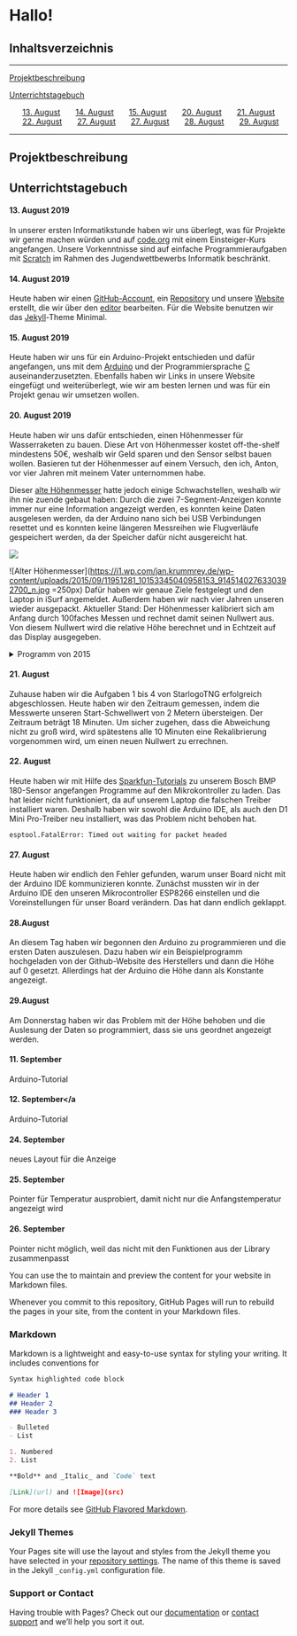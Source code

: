 # Hallo!
## Inhaltsverzeichnis
***

[Projektbeschreibung](#1)

[Unterrichtstagebuch](#2)

&nbsp;&nbsp;&nbsp;&nbsp;&nbsp;&nbsp;[13. August](#3)
&nbsp;&nbsp;&nbsp;&nbsp;&nbsp;&nbsp;[14. August](#4)
&nbsp;&nbsp;&nbsp;&nbsp;&nbsp;&nbsp;[15. August](#5)
&nbsp;&nbsp;&nbsp;&nbsp;&nbsp;&nbsp;[20. August](#6)
&nbsp;&nbsp;&nbsp;&nbsp;&nbsp;&nbsp;[21. August](#6)
&nbsp;&nbsp;&nbsp;&nbsp;&nbsp;&nbsp;[22. August](#7)
&nbsp;&nbsp;&nbsp;&nbsp;&nbsp;&nbsp;[27. August](#8)
&nbsp;&nbsp;&nbsp;&nbsp;&nbsp;&nbsp;[27. August](#9)
&nbsp;&nbsp;&nbsp;&nbsp;&nbsp;&nbsp;[28. August](#10)
&nbsp;&nbsp;&nbsp;&nbsp;&nbsp;&nbsp;[29. August](#11)

***

## Projektbeschreibung<a name="1"></a>

## Unterrichtstagebuch <a name="2"></a>

#### 13. August 2019<a name="3"></a>
In unserer ersten Informatikstunde haben wir uns überlegt, was für Projekte wir gerne machen würden und auf [code.org](https://code.org/) mit einem Einsteiger-Kurs angefangen.
Unsere Vorkenntnisse sind auf einfache Programmieraufgaben mit [Scratch](https://de.wikipedia.org/wiki/Scratch_(Programmiersprache)) im Rahmen des Jugendwettbewerbs Informatik beschränkt.

#### 14. August 2019<a name="4"></a>
Heute haben wir einen [GitHub-Account](https://github.com/JantonDeluxe), ein [Repository](https://github.com/JantonDeluxe/luft-waffle) und unsere [Website](https://jantondeluxe.github.io/luft-waffle/) erstellt, die wir über den [editor](https://github.com/JantonDeluxe/luft-waffle/edit/master/README.md) bearbeiten.
Für die Website benutzen wir das [Jekyll](https://jekyllrb.com/)-Theme Minimal.

#### 15. August 2019<a name="5"></a>
Heute haben wir uns für ein Arduino-Projekt entschieden und dafür angefangen, uns mit dem [Arduino](https://arduino.cc) und der Programmiersprache [C](https://de.wikipedia.org/wiki/C_(Programmiersprache)) auseinanderzusetzten. Ebenfalls haben wir Links in unsere Website eingefügt und weiterüberlegt, wie wir am besten lernen und was für ein Projekt genau wir umsetzen wollen.

#### 20. August 2019<a name="6"></a>
Heute haben wir uns dafür entschieden, einen Höhenmesser für Wasserraketen zu bauen. Diese Art von Höhenmesser kostet off-the-shelf mindestens 50€, weshalb wir Geld sparen und den Sensor selbst bauen wollen. Basieren tut der Höhenmesser auf einem Versuch, den ich, Anton, vor vier Jahren mit meinem Vater unternommen habe. 

Dieser [alte Höhenmesser](http://jan.krummrey.de/2015/09/13/hoehenmesser-fur-unsere-wasserrakete/) hatte jedoch einige Schwachstellen, weshalb wir ihn nie zuende gebaut haben: Durch die zwei 7-Segment-Anzeigen konnte immer nur eine Information angezeigt werden, es konnten keine Daten ausgelesen werden, da der Arduino nano sich bei USB Verbindungen resettet und es konnten keine längeren Messreihen wie Flugverläufe gespeichert werden, da der Speicher dafür nicht ausgereicht hat.

<img src="https://user-images.githubusercontent.com/11951281_10153345040958153_9145140276330392700_n.jpg">

![Alter Höhenmesser](https://i1.wp.com/jan.krummrey.de/wp-content/uploads/2015/09/11951281_10153345040958153_9145140276330392700_n.jpg =250px)
Dafür haben wir genaue Ziele festgelegt und den Laptop in iSurf angemeldet. Außerdem haben wir nach vier Jahren unseren  wieder ausgepackt. 
Aktueller Stand: Der Höhenmesser kalibriert sich am Anfang durch 100faches Messen und rechnet damit seinen Nullwert aus. Von diesem Nullwert wird die relative Höhe berechnet und in Echtzeit auf das Display ausgegeben.

<details>
 <summary>Programm von 2015</summary>
 
```

*/

// Your sketch must #include this library, and the Wire library.
// (Wire is a standard library included with Arduino.):

#include <SFE_BMP180.h>
#include <Wire.h>
#include <SSD1306Ascii.h>
#include <SSD1306AsciiWire.h>

// You will need to create an SFE_BMP180 object, here called "pressure":
SFE_BMP180 pressure;

// OLED Display Objekt
// 0X3C+SA0 - 0x3C or 0x3D
#define I2C_ADDRESS 0x3C
#define OPTIMIZE_I2C   1
SSD1306AsciiWire oled;

double baseline; // baseline pressure
double highest;
double lowest;
double T;
double noise = 8.0;

void setup()
{
  Wire.begin();
  oled.begin(&Adafruit128x64, I2C_ADDRESS);
  oled.set400kHz();
  oled.setFont(font5x7);
  oled.clear();

  // Initialize the sensor (it is important to get calibration values stored on the device).
  oled.set2X();
  oled.println("REBOOT");
  oled.set1X();

  // Initialize the sensor (it is important to get calibration values stored on the device).

  if (pressure.begin())
    oled.println("BMP180 gefunden");
  else
  {
    // Oops, something went wrong, this is usually a connection problem,
    // see the comments at the top of this sketch for the proper connections.

    oled.println("BMP180 fehlt!");
    while (1); // Pause forever.
  }

  char status;
  // Get the baseline pressure:
  // and temperature

  baseline = getPressure();
  status = pressure.startTemperature();
  delay(status);

  status = pressure.getTemperature(T);
  if (status != 0)
  {
    oled.clear();
    oled.print(baseline);
    oled.print(" mb");

    oled.print("    ");
    oled.print(T);
    oled.println(" C");

    oled.setCursor(0, 3);
    oled.print("Hoehe:");
    oled.setCursor(0, 5);
    oled.print("Max:");

    oled.setCursor(0, 7);
    oled.print("13:19:42   06.05.2017");

  }
}

void loop()
{
  double a, P;

  // Get a new pressure reading:

  P = getPressure();

  // Show the relative altitude difference between
  // the new reading and the baseline reading:

  a = pressure.altitude(P, baseline);

  if (a < lowest) lowest = a;

  if (a > highest) highest = a;

  
  oled.set2X();
  oled.setCursor(40, 2);
  if (a >= 0.0) oled.print(" "); // add a space for positive numbers
  oled.print(a);
  oled.print("m");

  oled.setCursor(40, 4);
   if (highest >= 0.0) oled.print(" "); // add a space for positive numbers
  oled.print(highest);
  oled.print("m");

/*  oled.set1X();
  oled.print("Min: ");
  oled.println(lowest);
*/
 
  //  delay(500);
}


double getPressure()
{
  char status;
  double T, P, p0, a;

  // You must first get a temperature measurement to perform a pressure reading.

  // Start a temperature measurement:
  // If request is successful, the number of ms to wait is returned.
  // If request is unsuccessful, 0 is returned.

  status = pressure.startTemperature();
  if (status != 0)
  {
    // Wait for the measurement to complete:

    delay(status);

    // Retrieve the completed temperature measurement:
    // Note that the measurement is stored in the variable T.
    // Use '&T' to provide the address of T to the function.
    // Function returns 1 if successful, 0 if failure.

    status = pressure.getTemperature(T);
    if (status != 0)
    {
      // Start a pressure measurement:
      // The parameter is the oversampling setting, from 0 to 3 (highest res, longest wait).
      // If request is successful, the number of ms to wait is returned.
      // If request is unsuccessful, 0 is returned.

      status = pressure.startPressure(3);
      if (status != 0)
      {
        // Wait for the measurement to complete:
        delay(status);

        // Retrieve the completed pressure measurement:
        // Note that the measurement is stored in the variable P.
        // Use '&P' to provide the address of P.
        // Note also that the function requires the previous temperature measurement (T).
        // (If temperature is stable, you can do one temperature measurement for a number of pressure measurements.)
        // Function returns 1 if successful, 0 if failure.

        status = pressure.getPressure(P, T);
        if (status != 0)
        {
          return (P);
        }
        else oled.println("error retrieving pressure measurement\n");
      }
      else oled.println("error starting pressure measurement\n");
    }
    else oled.println("error retrieving temperature measurement\n");
  }
  else oled.println("error starting temperature measurement\n");
}

```
 </details>
 

#### 21. August<a name="7"></a>
Zuhause haben wir die Aufgaben 1 bis 4 von StarlogoTNG erfolgreich abgeschlossen.
Heute haben wir den Zeitraum gemessen, indem die Messwerte unseren Start-Schwellwert von 2 Metern übersteigen. Der Zeitraum beträgt 18 Minuten. Um sicher zugehen, dass die Abweichung nicht zu groß wird, wird spätestens alle 10 Minuten eine Rekalibrierung vorgenommen wird, um einen neuen Nullwert zu errechnen.

#### 22. August<a name="8"></a>
Heute haben wir mit Hilfe des [Sparkfun-Tutorials](https://learn.sparkfun.com/tutorials/bmp180-barometric-pressure-sensor-hookup-/all) zu unserem Bosch BMP 180-Sensor angefangen Programme auf den Mikrokontroller zu laden.
Das hat leider nicht funktioniert, da auf unserem Laptop die falschen Treiber installiert waren. Deshalb haben wir sowohl die Arduino IDE, als auch den D1 Mini Pro-Treiber neu installiert, was das Problem nicht behoben 
hat.

```
esptool.FatalError: Timed out waiting for packet headed

```


#### 27. August<a name="9"></a>
Heute haben wir endlich den Fehler gefunden, warum unser Board nicht mit der Arduino IDE kommunizieren konnte. Zunächst mussten wir in der Arduino IDE den unseren Mikrocontroller ESP8266 einstellen und die Voreinstellungen für unser Board verändern. Das hat dann endlich geklappt.

#### 28.August<a name="10"></a>
An diesem Tag haben wir begonnen den Arduino zu programmieren und die ersten Daten auszulesen. Dazu haben wir ein Beispielprogramm hochgeladen von der Github-Website des Herstellers und dann die Höhe auf 0 gesetzt. Allerdings hat der Arduino die Höhe dann als Konstante angezeigt.

#### 29.August<a name="11"></a>
Am Donnerstag haben wir das Problem mit der Höhe behoben und die Auslesung der Daten so programmiert, dass sie uns geordnet angezeigt werden.

#### 11. September<a name="12"></a>
Arduino-Tutorial

#### 12. September<a name="13"></a
 Arduino-Tutorial

#### 24. September<a name="14"></a>
neues Layout für die Anzeige

#### 25. September<a name="15"></a>
Pointer für Temperatur ausprobiert, damit nicht nur die Anfangstemperatur angezeigt wird

#### 26. September<a name="16"></a>
Pointer nicht möglich, weil das nicht mit den Funktionen aus der Library zusammenpasst

You can use the  to maintain and preview the content for your website in Markdown files.

Whenever you commit to this repository, GitHub Pages will run  to rebuild the pages in your site, from the content in your Markdown files.

### Markdown

Markdown is a lightweight and easy-to-use syntax for styling your writing. It includes conventions for

```markdown
Syntax highlighted code block

# Header 1
## Header 2
### Header 3

- Bulleted
- List

1. Numbered
2. List

**Bold** and _Italic_ and `Code` text

[Link](url) and ![Image](src)
```

For more details see [GitHub Flavored Markdown](https://guides.github.com/features/mastering-markdown/).

### Jekyll Themes

Your Pages site will use the layout and styles from the Jekyll theme you have selected in your [repository settings](https://github.com/JantonDeluxe/luft-waffle/settings). The name of this theme is saved in the Jekyll `_config.yml` configuration file.

### Support or Contact

Having trouble with Pages? Check out our [documentation](https://help.github.com/categories/github-pages-basics/) or [contact support](https://github.com/contact) and we’ll help you sort it out.
